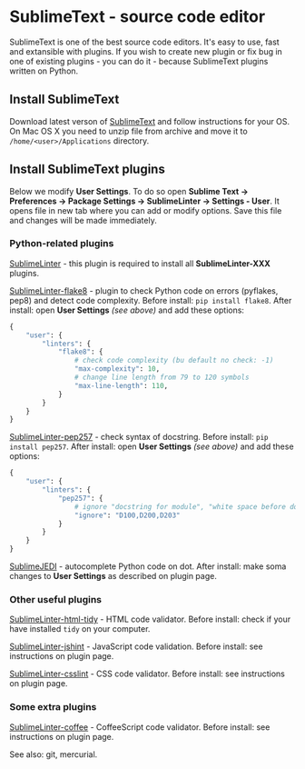 SublimeText - source code editor
==========

SublimeText is one of the best source code editors. It's easy to use, fast and extansible with plugins. If you wish to create new plugin or fix bug in one of existing plugins - you can do it - because SublimeText plugins written on Python.


Install SublimeText
----------

Download latest verson of [SublimeText](http://www.sublimetext.com/3) and follow instructions for your OS. On Mac OS X you need to unzip file from archive and move it to `/home/<user>/Applications` directory.


Install SublimeText plugins
----------

Below we modify **User Settings**. To do so open **Sublime Text -> Preferences -> Package Settings -> SublimeLinter -> Settings - User**. It opens file in new tab where you can add or modify options. Save this file and changes will be made immediately.


### Python-related plugins

[SublimeLinter](https://github.com/SublimeLinter) - this plugin is required to install all **SublimeLinter-XXX** plugins.

[SublimeLinter-flake8](https://github.com/SublimeLinter/SublimeLinter-flake8) - plugin to check Python code on errors (pyflakes, pep8) and detect code complexity. Before install: `pip install flake8`. After install: open **User Settings** *(see above)* and add these options:

```python
{
    "user": {
        "linters": {
            "flake8": {
                # check code complexity (bu default no check: -1)
                "max-complexity": 10,
                # change line length from 79 to 120 symbols
                "max-line-length": 110,
            }
        }
    }
}
```

[SublimeLinter-pep257](https://github.com/SublimeLinter/SublimeLinter-pep257) - check syntax of docstring. Before install: `pip install pep257`. After install: open **User Settings** *(see above)* and add these options:

```python
{
    "user": {
        "linters": {
            "pep257": {
                # ignore "docstring for module", "white space before docsting" and "one-line docstring"
                "ignore": "D100,D200,D203"
            }
        }
    }
}
```

[SublimeJEDI](https://github.com/srusskih/SublimeJEDI) - autocomplete Python code on dot. After install: make soma changes to **User Settings** as described on plugin page.

### Other useful plugins

[SublimeLinter-html-tidy](https://github.com/SublimeLinter/SublimeLinter-html-tidy) - HTML code validator. Before install: check if your have installed `tidy` on your computer.

[SublimeLinter-jshint](https://github.com/SublimeLinter/SublimeLinter-jshint) - JavaScript code validation. Before install: see instructions on plugin page.

[SublimeLinter-csslint](https://github.com/SublimeLinter/SublimeLinter-csslint) - CSS code validator. Before install: see instructions on plugin page.

### Some extra plugins

[SublimeLinter-coffee](https://github.com/SublimeLinter/SublimeLinter-coffee) - CoffeeScript code validator. Before install: see instructions on plugin page.

See also: git, mercurial.
